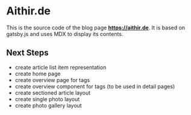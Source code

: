 # Aithir.de

This is the source code of the blog page **https://aithir.de**. It is based on
gatsby.js and uses MDX to display its contents.

## Next Steps

- create article list item representation
- create home page
- create overview page for tags
- create overview component for tags (to be used in detail pages)
- create sectioned article layout
- create single photo layout
- create photo gallery layout
